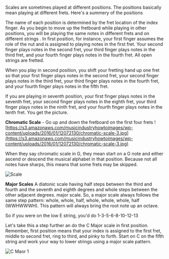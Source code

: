 Scales are sometimes played at different positions. The positions basically mean playing at different frets. Here's a summery of the positions

The name of each position is determined by the fret location of the index finger. As you begin to move up the fretboard while playing in other positions, you will be playing the same notes in different frets and on different strings . In first position, for instance, your first finger assumes the role of the nut and is assigned to playing notes in the first fret. Your second finger plays notes in the second fret, your third finger plays notes in the third fret, and your fourth finger plays notes in the fourth fret. All open strings are fretted.

When you play in second position, you shift your fretting hand up one fret so that your first finger plays notes in the second fret, your second finger plays notes in the third fret, your third finger plays notes in the fourth fret, and your fourth finger plays notes in the fifth fret.

If you are playing in seventh position, your first finger plays notes in the seventh fret, your second finger plays notes in the eighth fret, your third finger plays notes in the ninth fret, and your fourth finger plays notes in the tenth fret. You get the picture.

**Chromatic Scale** - Go up and down the fretboard on the first four frets ![https://s3.amazonaws.com/musicindustryhowtoimages/wp-content/uploads/2016/01/12072130/chromatic-scale-3.jpg](https://s3.amazonaws.com/musicindustryhowtoimages/wp-content/uploads/2016/01/12072130/chromatic-scale-3.jpg)

When they say chromatic scale in G, they mean start on a G note and either ascend or descend the musical alphabet in that position. Because not all notes have sharps, this means that some frets may be skipped. 

![Scale](https://www.liveabout.com/thmb/LugvEH4vG4oeiRObKe_ie8ER_0k=/300x150/filters:no_upscale():max_bytes(150000):strip_icc()/chromaticscale-56a4610a3df78cf7728215ec.gif)

**Major Scales** A diatonic scale having half steps between the third and fourth and the seventh and eighth degrees and whole steps between the other adjacent degrees. major scale. So, a major scale always follows the same step pattern: whole, whole, half, whole, whole, whole, half (WWHWWWH). This pattern will always bring the root note up an octave. 

So if you were on the low E string, you'd do 1-3-5-6-8-10-12-13

Let's take this a step further an do the C Major scale in first position. Remember, first position means that your index is assigned to the first fret, middle to second fret, ring to third, and pinky to forth. Start on C on the fifth string and work your way to lower strings using a major scale pattern.

![C Maor 1](https://www.cyberfret.com/wp-content/uploads/2017/03/open-position-c-major-notes-700x385.gif)

